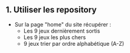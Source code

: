 
## 1. Utiliser les repository

- Sur la page "home" du site récupérer :
  - Les 9 jeux dernièrement sortis
  - Les 9 jeux les plus chers
  - 9 jeux trier par ordre alphabétique (A-Z)



